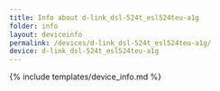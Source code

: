 ```yaml
---
title: Info about d-link_dsl-524t_esl524teu-a1g
folder: info
layout: deviceinfo
permalink: /devices/d-link_dsl-524t_esl524teu-a1g/
device: d-link_dsl-524t_esl524teu-a1g
---
```

{% include templates/device_info.md %}
